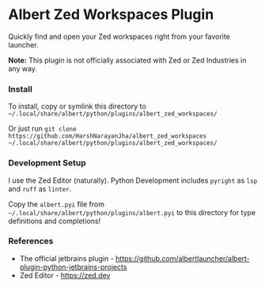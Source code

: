 # Albert Zed Workspaces Plugin

Quickly find and open your Zed workspaces right from your favorite launcher.

**Note:** This plugin is not officially associated with Zed or Zed Industries in any way.

### Install

To install, copy or symlink this directory to `~/.local/share/albert/python/plugins/albert_zed_workspaces/`

Or just run `git clone https://github.com/HarshNarayanJha/albert_zed_workspaces ~/.local/share/albert/python/plugins/albert_zed_workspaces/`

### Development Setup

I use the Zed Editor (naturally). Python Development includes `pyright` as `lsp` and `ruff` as `linter`.

Copy the `albert.pyi` file from `~/.local/share/albert/python/plugins/albert.pyi` to this directory for type definitions and completions!

### References

- The official jetbrains plugin - https://github.com/albertlauncher/albert-plugin-python-jetbrains-projects
- Zed Editor - https://zed.dev
